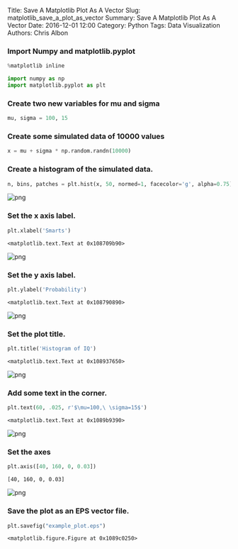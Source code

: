 Title: Save A Matplotlib Plot As A Vector
Slug: matplotlib_save_a_plot_as_vector
Summary: Save A Matplotlib Plot As A Vector
Date: 2016-12-01 12:00
Category: Python
Tags: Data Visualization
Authors: Chris Albon



### Import Numpy and matplotlib.pyplot


```python
%matplotlib inline

import numpy as np
import matplotlib.pyplot as plt
```

### Create two new variables for mu and sigma


```python
mu, sigma = 100, 15
```

### Create some simulated data of 10000 values


```python
x = mu + sigma * np.random.randn(10000)
```

### Create a histogram of the simulated data.


```python
n, bins, patches = plt.hist(x, 50, normed=1, facecolor='g', alpha=0.75)
```


![png]({filename}/images/matplotlib_save_a_plot_as_vector/output_8_0.png)


### Set the x axis label.


```python
plt.xlabel('Smarts')
```




    <matplotlib.text.Text at 0x108709b90>




![png]({filename}/images/matplotlib_save_a_plot_as_vector/output_10_1.png)


### Set the y axis label.


```python
plt.ylabel('Probability')
```




    <matplotlib.text.Text at 0x108790890>




![png]({filename}/images/matplotlib_save_a_plot_as_vector/output_12_1.png)


### Set the plot title.


```python
plt.title('Histogram of IQ')
```




    <matplotlib.text.Text at 0x108937650>




![png]({filename}/images/matplotlib_save_a_plot_as_vector/output_14_1.png)


### Add some text in the corner.


```python
plt.text(60, .025, r'$\mu=100,\ \sigma=15$')
```




    <matplotlib.text.Text at 0x1089b9390>




![png]({filename}/images/matplotlib_save_a_plot_as_vector/output_16_1.png)


### Set the axes


```python
plt.axis([40, 160, 0, 0.03])
```




    [40, 160, 0, 0.03]




![png]({filename}/images/matplotlib_save_a_plot_as_vector/output_18_1.png)


### Save the plot as an EPS vector file.


```python
plt.savefig("example_plot.eps")
```


    <matplotlib.figure.Figure at 0x1089c0250>

